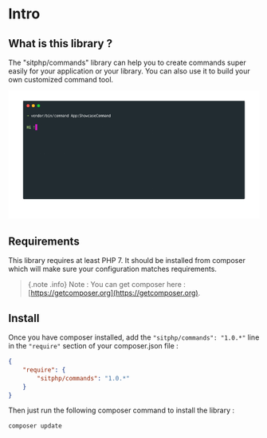# Intro

## What is this library ?

The "sitphp/commands" library can help you to create commands super easily for your application or your library. You can also use it to build your own customized command tool.

![command showcase](img/command_showcase.gif)

## Requirements

This library requires at least PHP 7. It should be installed from composer which will make sure your configuration matches requirements.
 > {.note .info} Note : You can get composer here : [https://getcomposer.org](https://getcomposer.org).

        
## Install

Once you have composer installed, add the `"sitphp/commands": "1.0.*"` line in the `"require"` section of your composer.json file :
    
```json
{
    "require": {
        "sitphp/commands": "1.0.*"
    }
}
```

Then just run the following composer command to install the library :

```bash
composer update
```
